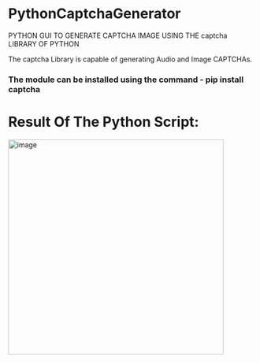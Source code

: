 # PythonCaptchaGenerator
PYTHON GUI TO GENERATE CAPTCHA IMAGE USING THE captcha LIBRARY OF PYTHON

The captcha Library is capable of generating Audio and Image CAPTCHAs.

### The module can be installed using the command - pip install captcha

# Result Of The Python Script:

<img width="437" alt="image" src="https://user-images.githubusercontent.com/46685919/133287188-ee1c5c0c-d9ae-429e-9aed-ae4ab3601e34.png">
